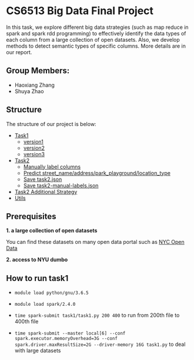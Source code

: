 # CS6513 Big Data Final Project

In this task, we explore different big data strategies (such as map reduce in spark and spark rdd programming) to effectively identify the data types of each column from a large collection of open datasets. Also, we develop methods to detect semantic types of specific columns. More details are in our report.

## Group Members:
- Haoxiang Zhang
- Shuya Zhao

## Structure

The structure of our project is below:

* [Task1](task1)
	* [version1](task1/slowVersion.py) 
	* [version2](task1/task1.py)
  * [version3](task1/mapReduceVersion.py)
* [Task2](task2/)
	* [Manually label columns](https://github.com/haoxiangzhx/bdcode/blob/master/task2/task2_gt0.py)
	* [Predict street_name/address/park_playground/location_type](https://github.com/haoxiangzhx/bdcode/blob/master/task2/task2_strt.py)
	* [Save task2.json](https://github.com/haoxiangzhx/bdcode/blob/master/task2/task2_savepred.py)
	* [Save task2-manual-labels.json](https://github.com/haoxiangzhx/bdcode/blob/master/task2/task2_savemanual.py)
* [Task2 Additional Strategy](task2AdditionalStrategy) 
* [Utils](utils)	

## Prerequisites

**1. a large collection of open datasets**

You can find these datasets on many open data portal such as [NYC Open Data](https://opendata.cityofnewyork.us/data/)

**2. access to NYU dumbo**

## How to run task1
- `module load python/gnu/3.6.5`

- `module load spark/2.4.0`

- `time spark-submit task1/task1.py 200 400` to run from 200th file to 400th file

- `time spark-submit --master local[6] --conf spark.executor.memoryOverhead=3G --conf spark.driver.maxResultSize=2G --driver-memory 16G task1.py` to deal with large datasets
